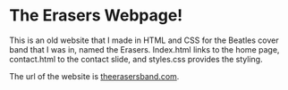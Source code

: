 # The Erasers Webpage!

This is an old website that I made in HTML and CSS for the Beatles cover band that I was in, named the Erasers. 
Index.html links to the home page, contact.html to the contact slide, and styles.css provides the styling. 

The url of the website is [theerasersband.com](http://www.theerasersband.com/). 
